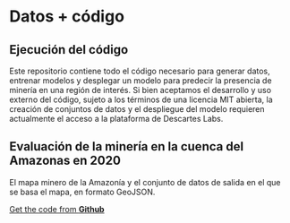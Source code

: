 # Datos + código

## Ejecución del código
Este repositorio contiene todo el código necesario para generar datos, entrenar modelos y desplegar un modelo para predecir la presencia de minería en una región de interés. Si bien aceptamos el desarrollo y uso externo del código, sujeto a los términos de una licencia MIT abierta, la creación de conjuntos de datos y el despliegue del modelo requieren actualmente el acceso a la plataforma de Descartes Labs.

## Evaluación de la minería en la cuenca del Amazonas en 2020
El mapa minero de la Amazonía y el conjunto de datos de salida en el que se basa el mapa, en formato GeoJSON.

<a class="amw-btn" href="https://github.com/earthrise-media/mining-detector">Get the code from <b>Github</b></a>